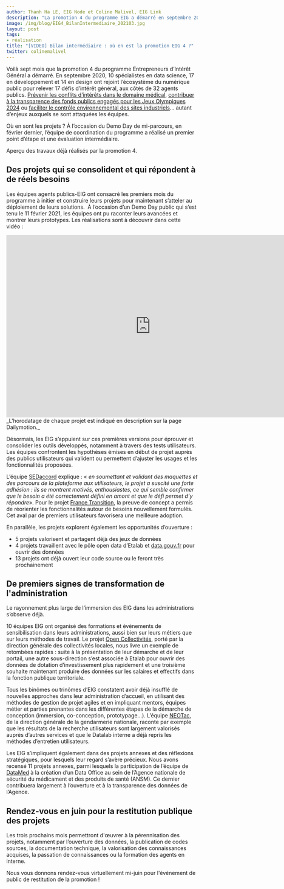 ```yaml
---
author: Thanh Ha LE, EIG Node et Coline Malivel, EIG Link
description: "La promotion 4 du programme EIG a démarré en septembre 2020. Sept mois après, où en sont les 17 équipes dans leurs défis et leurs démarches d'acculturation ? Premier point d'étape dans cet article, qui contient notamment la vidéo du Demo-Day de mi-parcours où les EIG ont pitché leurs projets en 3 minutes."
image: /img/blog/EIG4_BilanIntermediaire_202103.jpg
layout: post
tags:
- réalisation
title: "[VIDEO] Bilan intermédiaire : où en est la promotion EIG 4 ?"
twitter: colinemalivel
---
```


Voilà sept mois que la promotion 4 du programme Entrepreneurs d’Intérêt Général a démarré. En septembre 2020, 10 spécialistes en data science, 17 en développement et 14 en design ont rejoint l’écosystème du numérique public pour relever 17 défis d’intérêt général, aux côtés de 32 agents publics. [Prévenir les conflits d’intérêts dans le domaine médical](https://entrepreneur-interet-general.etalab.gouv.fr/defis/2020/adex.html), [contribuer à la transparence des fonds publics engagés pour les Jeux Olympiques 2024](https://entrepreneur-interet-general.etalab.gouv.fr/defis/2020/datalympics.html) ou [faciliter le contrôle environnemental des sites industriels](https://entrepreneur-interet-general.etalab.gouv.fr/defis/2020/envinorma.html)... autant d’enjeux auxquels se sont attaquées les équipes.

Où en sont les projets ? À l’occasion du Demo Day de mi-parcours, en février dernier, l’équipe de coordination du programme a réalisé un premier point d’étape et une évaluation intermédiaire.

Aperçu des travaux déjà réalisés par la promotion 4. 

## **Des projets qui se consolident et qui répondent à de réels besoins**

Les équipes agents publics-EIG ont consacré les premiers mois du programme à initier et construire leurs projets pour maintenant s’atteler au déploiement de leurs solutions.  À l’occasion d’un Demo Day public qui s’est tenu le 11 février 2021, les équipes ont pu raconter leurs avancées et montrer leurs prototypes. Les réalisations sont à découvrir dans cette vidéo :

<iframe frameborder="0" width="760" height="480" src="https://www.dailymotion.com/embed/video/x7zgtds" allowfullscreen allow="autoplay"></iframe>
_L'horodatage de chaque projet est indiqué en description sur la page Dailymotion._

Désormais, les EIG s’appuient sur ces premières versions pour éprouver et consolider les outils développés, notamment à travers des tests utilisateurs. Les équipes confrontent les hypothèses émises en début de projet auprès des publics utilisateurs qui valident ou permettent d’ajuster les usages et les fonctionnalités proposées.

L’équipe [SEDaccord](https://entrepreneur-interet-general.etalab.gouv.fr/defis/2020/sedaccord.html) explique : « _en soumettant et validant des maquettes et des parcours de la plateforme aux utilisateurs, le projet a suscité une forte adhésion : ils se montrent motivés, enthousiastes, ce qui semble confirmer que le besoin a été correctement défini en amont et que le défi permet d’y répondre_». Pour le projet [France Transition](https://entrepreneur-interet-general.etalab.gouv.fr/defis/2020/france-transition.html), la preuve de concept a permis de réorienter les fonctionnalités autour de besoins nouvellement formulés. Cet aval par de premiers utilisateurs favorisera une meilleure adoption.

En parallèle, les projets explorent également les opportunités d’ouverture :
* 5 projets valorisent et partagent déjà des jeux de données
* 4 projets travaillent avec le pôle open data d’Etalab et [data.gouv.fr](https://www.data.gouv.fr/fr/) pour ouvrir des données
* 13 projets ont déjà ouvert leur code source ou le feront très prochainement

## **De premiers signes de transformation de l'administration**

Le rayonnement plus large de l’immersion des EIG dans les administrations s’observe déjà.

10 équipes EIG ont organisé des formations et événements de sensibilisation dans leurs administrations, aussi bien sur leurs métiers que sur leurs méthodes de travail. Le projet [Open Collectivités](https://entrepreneur-interet-general.etalab.gouv.fr/defis/2020/open-collectivites.html), porté par la direction générale des collectivités locales, nous livre un exemple de retombées rapides : suite à la présentation de leur démarche et de leur portail, une autre sous-direction s’est associée à Etalab pour ouvrir des données de dotation d’investissement plus rapidement et une troisième souhaite maintenant produire des données sur les salaires et effectifs dans la fonction publique territoriale.

Tous les binômes ou trinômes d’EIG constatent avoir déjà insufflé de nouvelles approches dans leur administration d’accueil, en utilisant des méthodes de gestion de projet agiles et en impliquant mentors, équipes métier et parties prenantes dans les différentes étapes de la démarche de conception (immersion, co-conception, prototypage…). L’équipe [NEOTac](https://entrepreneur-interet-general.etalab.gouv.fr/defis/2020/neotac.html), de la direction générale de la gendarmerie nationale, raconte par exemple que les résultats de la recherche utilisateurs sont largement valorisés auprès d’autres services et que le Datalab interne a déjà repris les méthodes d’entretien utilisateurs.  

Les EIG s’impliquent également dans des projets annexes et des réflexions stratégiques, pour lesquels leur regard s’avère précieux. Nous avons recensé 11 projets annexes, parmi lesquels la participation de l’équipe de [DataMed](https://entrepreneur-interet-general.etalab.gouv.fr/defis/2020/datamed.html) à la création d’un Data Office au sein de l’Agence nationale de sécurité du médicament et des produits de santé (ANSM). Ce dernier contribuera largement à l’ouverture et à la transparence des données de l’Agence.

## **Rendez-vous en juin pour la restitution publique des projets**

Les trois prochains mois permettront d'œuvrer à la pérennisation des projets, notamment par l’ouverture des données, la publication de codes sources, la documentation technique, la valorisation des connaissances acquises, la passation de connaissances ou la formation des agents en interne.

Nous vous donnons rendez-vous virtuellement mi-juin pour l'événement de public de restitution de la promotion !
